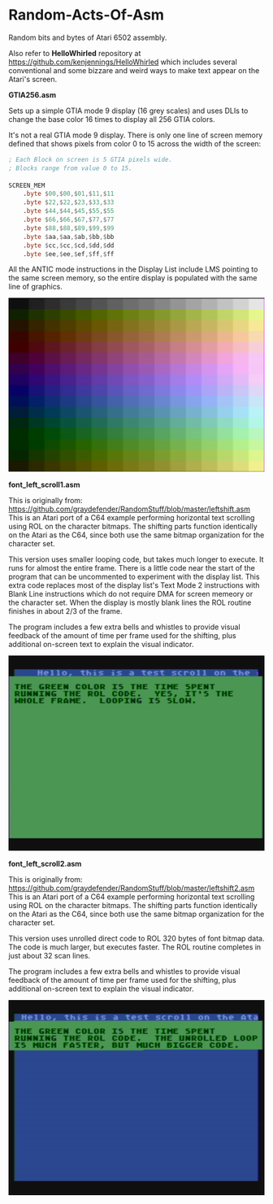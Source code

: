 # Random-Acts-Of-Asm
Random bits and bytes of Atari 6502 assembly.

Also refer to **HelloWhirled** repository at https://github.com/kenjennings/HelloWhirled which includes several conventional and some bizzare and weird ways to make text appear on the Atari's screen.

**GTIA256.asm**

Sets up a simple GTIA mode 9 display (16 grey scales) and uses DLIs to change the base color 16 times to display all 256 GTIA colors.

It's not a real GTIA mode 9 display.  There is only one line of screen memory defined that shows pixels from color 0 to 15 across the width of the screen:

```asm
; Each Block on screen is 5 GTIA pixels wide.
; Blocks range from value 0 to 15.

SCREEN_MEM
	.byte $00,$00,$01,$11,$11
	.byte $22,$22,$23,$33,$33
	.byte $44,$44,$45,$55,$55
	.byte $66,$66,$67,$77,$77
	.byte $88,$88,$89,$99,$99
	.byte $aa,$aa,$ab,$bb,$bb
	.byte $cc,$cc,$cd,$dd,$dd
	.byte $ee,$ee,$ef,$ff,$ff
```

All the ANTIC mode instructions in the Display List include LMS pointing to the same screen memory, so the entire display is populated with the same line of graphics. 

[![GTIA256](https://github.com/kenjennings/Random-Acts-Of-Asm/blob/master/GTIA256.png)](#GTIA256)


**font_left_scroll1.asm**

This is originally from:
https://github.com/graydefender/RandomStuff/blob/master/leftshift.asm
This is an Atari port of a C64 example performing horizontal text scrolling using ROL on the character bitmaps.  The shifting parts function identically on the Atari as the C64, since both use the same bitmap organization for the character set. 

This version uses smaller looping code, but takes much longer to execute.  It runs for almost the entire frame.  There is a little code near the start of the program that can be uncommented to experiment with the display list.  This extra code replaces most of the display list's Text Mode 2 instructions with Blank Line instructions which do not require DMA for screen memeory or the character set.  When the display is mostly blank lines the ROL routine finishes in about 2/3 of the frame.

The program includes a few extra bells and whistles to provide visual feedback of the amount of time per frame used for the shifting, plus additional on-screen text to explain the visual indicator. 

[![font_left_scroll1](https://github.com/kenjennings/Random-Acts-Of-Asm/blob/master/font_left_scroll1.png)](#font_left_scroll1)


**font_left_scroll2.asm**

This is originally from:
https://github.com/graydefender/RandomStuff/blob/master/leftshift2.asm
This is an Atari port of a C64 example performing horizontal text scrolling using ROL on the character bitmaps.  The shifting parts function identically on the Atari as the C64, since both use the same bitmap organization for the character set. 

This version uses unrolled direct code to ROL 320 bytes of font bitmap data.  The code is much larger, but executes faster.  The ROL routine completes in just about 32 scan lines.

The program includes a few extra bells and whistles to provide visual feedback of the amount of time per frame used for the shifting, plus additional on-screen text to explain the visual indicator. 

[![font_left_scroll2](https://github.com/kenjennings/Random-Acts-Of-Asm/blob/master/font_left_scroll2.png)](#font_left_scroll2)


